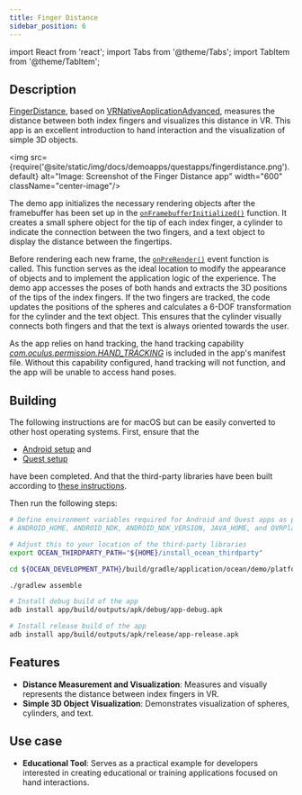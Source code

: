 ```yaml
---
title: Finger Distance
sidebar_position: 6
---
```


import React from 'react';
import Tabs from '@theme/Tabs';
import TabItem from '@theme/TabItem';

## Description

[FingerDistance](https://github.com/facebookresearch/ocean/blob/v1.0.0/impl/application/ocean/demo/platform/meta/quest/openxr/fingerdistance/quest/FingerDistance.cpp), based on [VRNativeApplicationAdvanced](vrnativeapplicationadvanced.md), measures the distance between both index fingers and visualizes this distance in VR. This app is an excellent introduction to hand interaction and the visualization of simple 3D objects.

<img src={require('@site/static/img/docs/demoapps/questapps/fingerdistance.png').default} alt="Image: Screenshot of the Finger Distance app" width="600" className="center-image"/>

The demo app initializes the necessary rendering objects after the framebuffer has been set up in the [`onFramebufferInitialized()`](https://github.com/facebookresearch/ocean/blob/v1.0.0/impl/application/ocean/demo/platform/meta/quest/openxr/fingerdistance/quest/FingerDistance.cpp#L22) function. It creates a small sphere object for the tip of each index finger, a cylinder to indicate the connection between the two fingers, and a text object to display the distance between the fingertips.

Before rendering each new frame, the [`onPreRender()`](https://github.com/facebookresearch/ocean/blob/v1.0.0/impl/application/ocean/demo/platform/meta/quest/openxr/fingerdistance/quest/FingerDistance.cpp#L67) event function is called. This function serves as the ideal location to modify the appearance of objects and to implement the application logic of the experience. The demo app accesses the poses of both hands and extracts the 3D positions of the tips of the index fingers. If the two fingers are tracked, the code updates the positions of the spheres and calculates a 6-DOF transformation for the cylinder and the text object. This ensures that the cylinder visually connects both fingers and that the text is always oriented towards the user.

As the app relies on hand tracking, the hand tracking capability [*com.oculus.permission.HAND_TRACKING*](https://github.com/facebookresearch/ocean/blob/v1.0.0/impl/application/ocean/demo/platform/meta/quest/openxr/fingerdistance/quest/AndroidManifest.xml#L12) is included in the app's manifest file. Without this capability configured, hand tracking will not function, and the app will be unable to access hand poses.


## Building

<Tabs groupId="target-os" queryString>
<TabItem value="quest" label="Quest">
The following instructions are for macOS but can be easily converted to other host operating systems. First, ensure that the

* [Android setup](https://github.com/facebookresearch/ocean/blob/v1.0.0/building_for_android.md#android-setup) and
* [Quest setup](https://github.com/facebookresearch/ocean/blob/v1.0.0/building_for_meta_quest.md#quest-setup)

have been completed. And that the third-party libraries have been built according to [these instructions](https://github.com/facebookresearch/ocean/blob/v1.0.0/building_for_meta_quest.md#2-building-the-third-party-libraries).

Then run the following steps:

```bash
# Define environment variables required for Android and Quest apps as per setup instructions above:
# ANDROID_HOME, ANDROID_NDK, ANDROID_NDK_VERSION, JAVA_HOME, and OVRPlatformSDK_ROOT

# Adjust this to your location of the third-party libraries
export OCEAN_THIRDPARTY_PATH="${HOME}/install_ocean_thirdparty"

cd ${OCEAN_DEVELOPMENT_PATH}/build/gradle/application/ocean/demo/platform/meta/quest/openxr/fingerdistance/quest

./gradlew assemble

# Install debug build of the app
adb install app/build/outputs/apk/debug/app-debug.apk

# Install release build of the app
adb install app/build/outputs/apk/release/app-release.apk
```
</TabItem>
</Tabs>


## Features
 - **Distance Measurement and Visualization**: Measures and visually represents the distance between index fingers in VR.
 - **Simple 3D Object Visualization**: Demonstrates visualization of spheres, cylinders, and text.


## Use case
- **Educational Tool**: Serves as a practical example for developers interested in creating educational or training applications focused on hand interactions.
